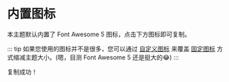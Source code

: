 # 内置图标
本主题默认内置了 Font Awesome 5 图标，点击下方图标即可复制。

::: tip
如果您使用的图标并不是很多，您可以通过 [自定义图标](/guide/config.html#图标-icon) 来覆盖 [固定图标](/guide/config.html#自定义图标-icon) 方式缩减主题大小。(嗯，目测 Font Awesome 5 还是挺大的😂)
:::

<link rel="stylesheet" href="/font-awesome.min.css">
<icon-list v-for="(item, key) in icons" v-bind="item"></icon-list>
<info-toast>复制成功！</info-toast>

<script setup>
    import icons from "../.vitepress/assets/icon.json";
</script>